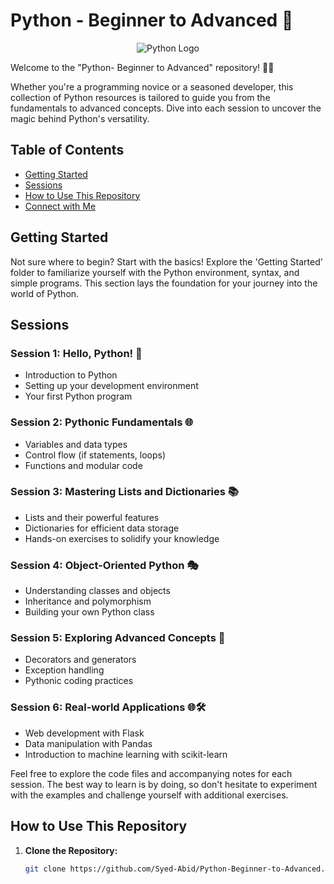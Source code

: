# Python - Beginner to Advanced 🚀

<div align="center">
  <img src="https://e7.pngegg.com/pngimages/761/45/png-clipart-professional-python-programmer-computer-programming-android-android-blue-logo.png" alt="Python Logo">
</div>

Welcome to the "Python- Beginner to Advanced" repository! 🐍✨

Whether you're a programming novice or a seasoned developer, this collection of Python resources is tailored to guide you from the fundamentals to advanced concepts. Dive into each session to uncover the magic behind Python's versatility.

## Table of Contents

- [Getting Started](#getting-started)
- [Sessions](#sessions)
- [How to Use This Repository](#how-to-use-this-repository)
- [Connect with Me](#connect-with-me)

## Getting Started

Not sure where to begin? Start with the basics! Explore the 'Getting Started' folder to familiarize yourself with the Python environment, syntax, and simple programs. This section lays the foundation for your journey into the world of Python.

## Sessions

### Session 1: Hello, Python! 🐍
- Introduction to Python
- Setting up your development environment
- Your first Python program

### Session 2: Pythonic Fundamentals 🌐
- Variables and data types
- Control flow (if statements, loops)
- Functions and modular code

### Session 3: Mastering Lists and Dictionaries 📚
- Lists and their powerful features
- Dictionaries for efficient data storage
- Hands-on exercises to solidify your knowledge

### Session 4: Object-Oriented Python 🎭
- Understanding classes and objects
- Inheritance and polymorphism
- Building your own Python class

### Session 5: Exploring Advanced Concepts 🚀
- Decorators and generators
- Exception handling
- Pythonic coding practices

### Session 6: Real-world Applications 🌐🛠️
- Web development with Flask
- Data manipulation with Pandas
- Introduction to machine learning with scikit-learn

Feel free to explore the code files and accompanying notes for each session. The best way to learn is by doing, so don't hesitate to experiment with the examples and challenge yourself with additional exercises.

## How to Use This Repository

1. **Clone the Repository:**
   ```bash
   git clone https://github.com/Syed-Abid/Python-Beginner-to-Advanced.git
